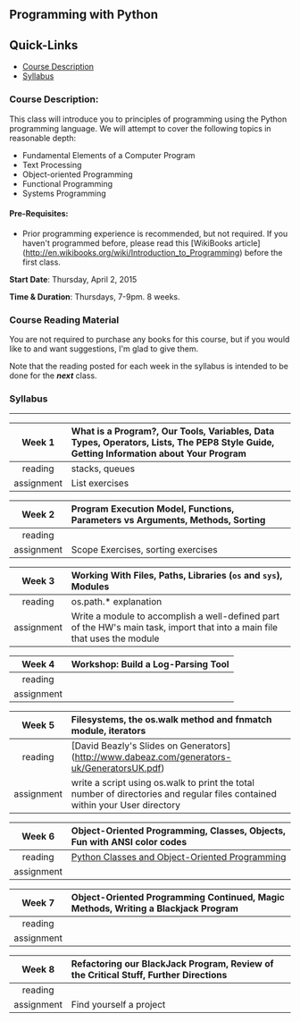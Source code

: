 ## Programming with Python

## Quick-Links
+ [Course Description](#course-description)
+ [Syllabus](#syllabus)


### Course Description:

This class will introduce you to principles of programming using the Python programming language.  We will attempt to cover the following topics in reasonable depth:

+ Fundamental Elements of a Computer Program
+ Text Processing
+ Object-oriented Programming
+ Functional Programming
+ Systems Programming


#### Pre-Requisites:

+ Prior programming experience is recommended, but not required.  If you haven't programmed before, please read this [WikiBooks article] (http://en.wikibooks.org/wiki/Introduction_to_Programming) before the first class.

**Start Date**: Thursday, April 2, 2015

**Time & Duration**: Thursdays, 7-9pm. 8 weeks.


### Course Reading Material

You are not required to purchase any books for this course, but if you would like to and want suggestions, I'm glad to give them.

Note that the reading posted for each week in the syllabus is intended to be done for the ***next*** class.

### Syllabus
***

| Week 1 | What is a Program?, Our Tools, Variables, Data Types, Operators, Lists, The PEP8 Style Guide, Getting Information about Your Program |
|:-------------:|:-----|
| reading     | stacks, queues |
| assignment    | List exercises |
 
| Week 2 | Program Execution Model, Functions, Parameters vs Arguments, Methods, Sorting  |
|:-------------:|:-----|
| reading     |  |
| assignment    | Scope Exercises, sorting exercises |

| Week 3 | Working With Files, Paths, Libraries (````os```` and ````sys````), Modules |
|:-------------:|:-----|
| reading     | os.path.* explanation  |
| assignment    | Write a module to accomplish a well-defined part of the HW's main task, import that into a main file that uses the module |

| Week 4 | Workshop: Build a Log-Parsing Tool |
|:-------------:|:-----|
| reading     |  |
| assignment    | |

| Week 5 | Filesystems, the os.walk method and fnmatch module, iterators |
|:-------------:|:-----|
| reading     | [David Beazly's Slides on Generators] (http://www.dabeaz.com/generators-uk/GeneratorsUK.pdf) |
| assignment    | write a script using os.walk to print the total number of directories and regular files contained within your User directory  |

| Week 6 | Object-Oriented Programming, Classes, Objects, Fun with ANSI color codes |
|:-------------:|:-----|
| reading     | [Python Classes and Object-Oriented Programming](http://www.jeffknupp.com/blog/2014/06/18/improve-your-python-python-classes-and-object-oriented-programming/)  |
| assignment    |  |

| Week 7 | Object-Oriented Programming Continued, Magic Methods, Writing a Blackjack Program |
|:-------------:|:-----|
| reading     |  |
| assignment    | |

| Week 8 | Refactoring our BlackJack Program, Review of the Critical Stuff, Further Directions |
|:-------------:|:-----|
| reading     |  |
| assignment    | Find yourself a project  |
